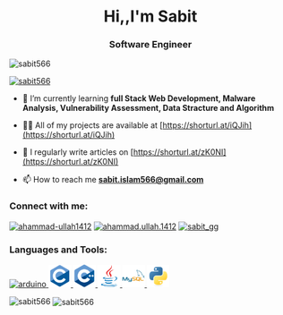 <h1 align="center">Hi,,I'm Sabit</h1>
<h3 align="center">Software Engineer</h3>

<p align="left"> <img src="https://komarev.com/ghpvc/?username=sabit566&label=Profile%20views&color=0e75b6&style=flat" alt="sabit566" /> </p>

<p align="left"> <a href="https://github.com/ryo-ma/github-profile-trophy"><img src="https://github-profile-trophy.vercel.app/?username=sabit566" alt="sabit566" /></a> </p>

- 🌱 I’m currently learning **full Stack Web Development, Malware Analysis, Vulnerability Assessment, Data Stracture and Algorithm**

- 👨‍💻 All of my projects are available at [https://shorturl.at/iQJih](https://shorturl.at/iQJih)

- 📝 I regularly write articles on [https://shorturl.at/zK0NI](https://shorturl.at/zK0NI)

- 📫 How to reach me **sabit.islam566@gmail.com**

<h3 align="left">Connect with me:</h3>
<p align="left">
<a href="https://linkedin.com/in/ahammad-ullah1412" target="blank"><img align="center" src="https://raw.githubusercontent.com/rahuldkjain/github-profile-readme-generator/master/src/images/icons/Social/linked-in-alt.svg" alt="ahammad-ullah1412" height="30" width="40" /></a>
<a href="https://fb.com/ahammad.ullah.1412" target="blank"><img align="center" src="https://raw.githubusercontent.com/rahuldkjain/github-profile-readme-generator/master/src/images/icons/Social/facebook.svg" alt="ahammad.ullah.1412" height="30" width="40" /></a>
<a href="https://discord.gg/sabit_gg" target="blank"><img align="center" src="https://raw.githubusercontent.com/rahuldkjain/github-profile-readme-generator/master/src/images/icons/Social/discord.svg" alt="sabit_gg" height="30" width="40" /></a>
</p>

<h3 align="left">Languages and Tools:</h3>
<p align="left"> <a href="https://www.arduino.cc/" target="_blank" rel="noreferrer"> <img src="https://cdn.worldvectorlogo.com/logos/arduino-1.svg" alt="arduino" width="40" height="40"/> </a> <a href="https://www.cprogramming.com/" target="_blank" rel="noreferrer"> <img src="https://raw.githubusercontent.com/devicons/devicon/master/icons/c/c-original.svg" alt="c" width="40" height="40"/> </a> <a href="https://www.w3schools.com/cpp/" target="_blank" rel="noreferrer"> <img src="https://raw.githubusercontent.com/devicons/devicon/master/icons/cplusplus/cplusplus-original.svg" alt="cplusplus" width="40" height="40"/> </a> <a href="https://www.java.com" target="_blank" rel="noreferrer"> <img src="https://raw.githubusercontent.com/devicons/devicon/master/icons/java/java-original.svg" alt="java" width="40" height="40"/> </a> <a href="https://www.mysql.com/" target="_blank" rel="noreferrer"> <img src="https://raw.githubusercontent.com/devicons/devicon/master/icons/mysql/mysql-original-wordmark.svg" alt="mysql" width="40" height="40"/> </a> <a href="https://www.python.org" target="_blank" rel="noreferrer"> <img src="https://raw.githubusercontent.com/devicons/devicon/master/icons/python/python-original.svg" alt="python" width="40" height="40"/> </a> </p>

<p><img align="left" src="https://github-readme-stats.vercel.app/api/top-langs?username=sabit566&show_icons=true&locale=en&layout=compact" alt="sabit566" /></p>

<p>&nbsp;<img align="center" src="https://github-readme-stats.vercel.app/api?username=sabit566&show_icons=true&locale=en" alt="sabit566" /></p>

